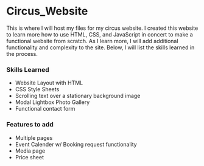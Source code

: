# Circus_Website
This is where I will host my files for my circus website. I created this website to learn more how to use HTML, CSS, and JavaScript in concert to make a functional website from scratch. As I learn more, I will add additional functionality and complexity to the site. Below, I will list the skills learned in the process.

### Skills Learned
* Website Layout with HTML
* CSS Style Sheets
* Scrolling text over a stationary background image
* Modal Lightbox Photo Gallery
* Functional contact form

### Features to add
* Multiple pages
* Event Calender w/ Booking request functionality
* Media page
* Price sheet
